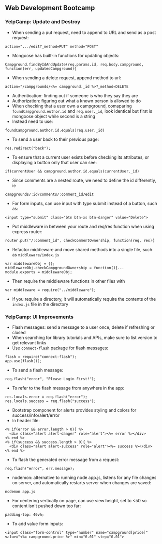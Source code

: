 ## Web Development Bootcamp

### YelpCamp: Update and Destroy
* When sending a put request, need to append to URL and send as a post request:
```
action=".../edit?_method=PUT" method="POST"
```
* Mongoose has built-in functions for updating objects:
```
Campground.findByIdAndUpdate(req.params.id, req.body.campground, function(err, updatedCampground){
```
* When sending a delete request, append method to url:
```
action="/campgrounds/<%= campground._id %>?_method=DELETE
```
* Authentication: finding out if someone is who they say they are
* Authorization: figuring out what a known person is allowed to do
* When checking that a user own a campground, comaparing `foundCampground.euthor.id` and `req.user._id`, look identical but first is mongoose object while second is a string
* Instead need to use:
```
foundCampground.author.id.equals(req.user._id)
```
* To send a user back to their previous page:
```
res.redirect("back");
```
* To ensure that a current user exists before checking its attributes, or displaying a button only that user can see:
```
if(currentUser && campground.author.id.equals(currentUser._id)
```
* Since comments are a nested route, we need to define the id differently, ie
```
campgrounds/:id/comments/:comment_id/edit
```
* For form inputs, can use input with type submit instead of a button, such as:
```
<input type="submit" class="btn btn-xs btn-danger" value="Delete">
```
* Put middleware in between your route and req/res function when using express router:
```
router.put("/:comment_id", checkCommentOwnership, function(req, res){
```
* Refactor middleware and move shared methods into a single file, such as `middleware/index.js`
```
var middlewareObj = {};
middlewareObj.checkCampgroundOwnership = function(){...
module.exports = middlewareObj;
```
* Then require the middleware functions in other files with
```
var middleware = require("../middleware");
```
* If you require a directory, it will automatically require the contents of the `index.js` file in the directory

### YelpCamp: UI Improvements
* Flash messages: send a message to a user once, delete if refreshing or closed
* When searching for library tutorials and APIs, make sure to list version to get relevant links
* Use `connect-flash` package for flash messages:
```
flash = require("connect-flash");
app.use(flash());
```
* To send a flash message:
```
req.flash("error", "Please Login First!");
```
* To refer to the flash message from anywhere in the app:
```
res.locals.error = req.flash("error");
res.locals.success = req.flash("success");
```
* Bootstrap component for alerts provides styling and colors for success/info/alert/error
* In header file:
```
<% if(error && error.length > 0){ %>
  <div class="alert alert-danger" role="alert"><%= error %></div>
<% end %>
<% if(success && success.length > 0){ %>
  <div class="alert alert-success" role="alert"><%= success %></div>
<% end %>
```
* To flash the generated error message from a request:
```
req.flash("error", err.message);
```
* nodemon: alternative to running node app.js, listens for any file changes on server, and automatically restarts server when changes are saved:
```
nodemon app.js
```
* For centering vertically on page, can use view height, set to <50 so content isn't pushed down too far:
```
padding-top: 40vh;
```
* To add value form inputs:
```
<input class="form-control" type="number" name="campground[price]" value="<%= campground.price %>" min="0.01" step="0.01">
```

